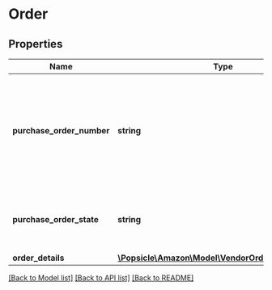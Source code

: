 # Order

## Properties
Name | Type | Description | Notes
------------ | ------------- | ------------- | -------------
**purchase_order_number** | **string** | The purchase order number for this order. Formatting Notes: 8-character alpha-numeric code. | 
**purchase_order_state** | **string** | This field will contain the current state of the purchase order. | 
**order_details** | [**\Popsicle\Amazon\Model\VendorOrders\OrderDetails**](OrderDetails.md) |  | [optional] 

[[Back to Model list]](../../README.md#documentation-for-models) [[Back to API list]](../../README.md#documentation-for-api-endpoints) [[Back to README]](../../README.md)

